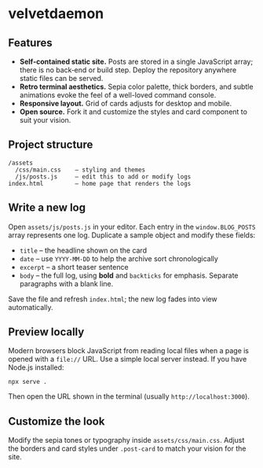 # velvetdaemon

## Features

- **Self-contained static site.** Posts are stored in a single JavaScript array; there is no back‑end or build step. Deploy the repository anywhere static files can be served.
- **Retro terminal aesthetics.** Sepia color palette, thick borders, and subtle animations evoke the feel of a well-loved command console.
- **Responsive layout.** Grid of cards adjusts for desktop and mobile.
- **Open source.** Fork it and customize the styles and card component to suit your vision.

## Project structure

    /assets
      /css/main.css    – styling and themes
      /js/posts.js     – edit this to add or modify logs
    index.html         – home page that renders the logs

## Write a new log

Open `assets/js/posts.js` in your editor. Each entry in the `window.BLOG_POSTS` array represents one log. Duplicate a sample object and modify these fields:

- `title` – the headline shown on the card
- `date` – use `YYYY-MM-DD` to help the archive sort chronologically
- `excerpt` – a short teaser sentence
- `body` – the full log, using **bold** and `backticks` for emphasis. Separate paragraphs with a blank line.

Save the file and refresh `index.html`; the new log fades into view automatically.

## Preview locally

Modern browsers block JavaScript from reading local files when a page is opened with a `file://` URL. Use a simple local server instead. If you have Node.js installed:

    npx serve .

Then open the URL shown in the terminal (usually `http://localhost:3000`).

## Customize the look

Modify the sepia tones or typography inside `assets/css/main.css`. Adjust the borders and card styles under `.post-card` to match your vision for the site.
